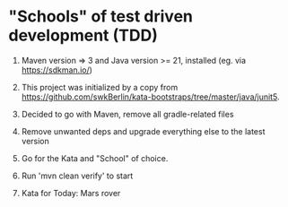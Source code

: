 # "Schools" of test driven development (TDD)

1. Maven version => 3 and Java version >= 21, installed (eg. via https://sdkman.io/)

2. This project was initialized by a copy from https://github.com/swkBerlin/kata-bootstraps/tree/master/java/junit5.

3. Decided to go with Maven, remove all gradle-related files

4. Remove unwanted deps and upgrade everything else to the latest version

5. Go for the Kata and "School" of choice.

6. Run 'mvn clean verify' to start

7. Kata for Today: Mars rover






